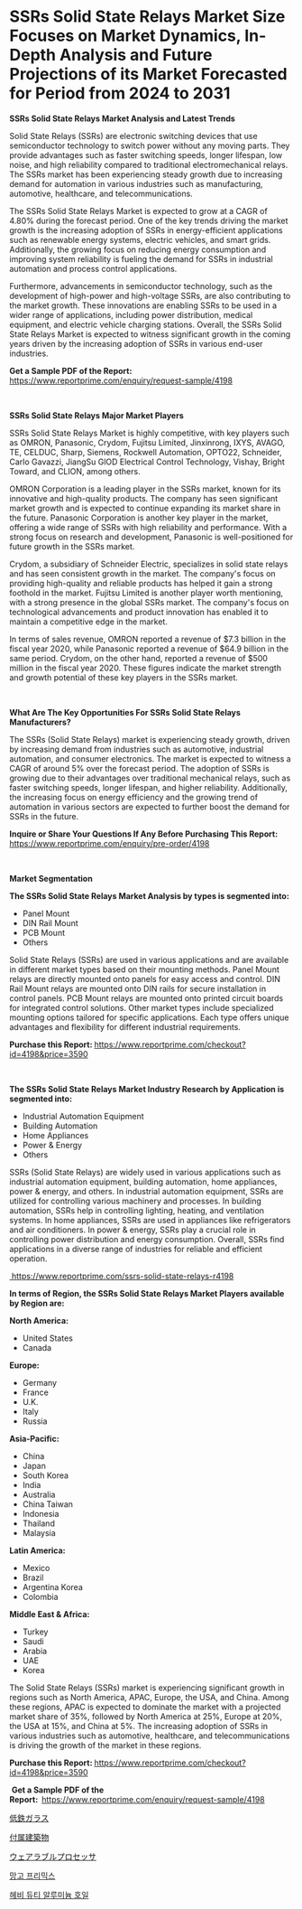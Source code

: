 <p><h1>SSRs Solid State Relays Market Size Focuses on Market Dynamics, In-Depth Analysis and Future Projections of its Market Forecasted for Period from 2024 to 2031</h1></p><p><strong>SSRs Solid State Relays Market Analysis and Latest Trends</strong></p>
<p><p>Solid State Relays (SSRs) are electronic switching devices that use semiconductor technology to switch power without any moving parts. They provide advantages such as faster switching speeds, longer lifespan, low noise, and high reliability compared to traditional electromechanical relays. The SSRs market has been experiencing steady growth due to increasing demand for automation in various industries such as manufacturing, automotive, healthcare, and telecommunications.</p><p>The SSRs Solid State Relays Market is expected to grow at a CAGR of 4.80% during the forecast period. One of the key trends driving the market growth is the increasing adoption of SSRs in energy-efficient applications such as renewable energy systems, electric vehicles, and smart grids. Additionally, the growing focus on reducing energy consumption and improving system reliability is fueling the demand for SSRs in industrial automation and process control applications.</p><p>Furthermore, advancements in semiconductor technology, such as the development of high-power and high-voltage SSRs, are also contributing to the market growth. These innovations are enabling SSRs to be used in a wider range of applications, including power distribution, medical equipment, and electric vehicle charging stations. Overall, the SSRs Solid State Relays Market is expected to witness significant growth in the coming years driven by the increasing adoption of SSRs in various end-user industries.</p></p>
<p><strong>Get a Sample PDF of the Report:&nbsp;</strong> <a href="https://www.reportprime.com/enquiry/request-sample/4198">https://www.reportprime.com/enquiry/request-sample/4198</a></p>
<p>&nbsp;</p>
<p><strong>SSRs Solid State Relays Major Market Players</strong></p>
<p><p>SSRs Solid State Relays Market is highly competitive, with key players such as OMRON, Panasonic, Crydom, Fujitsu Limited, Jinxinrong, IXYS, AVAGO, TE, CELDUC, Sharp, Siemens, Rockwell Automation, OPTO22, Schneider, Carlo Gavazzi, JiangSu GlOD Electrical Control Technology, Vishay, Bright Toward, and CLION, among others. </p><p>OMRON Corporation is a leading player in the SSRs market, known for its innovative and high-quality products. The company has seen significant market growth and is expected to continue expanding its market share in the future. Panasonic Corporation is another key player in the market, offering a wide range of SSRs with high reliability and performance. With a strong focus on research and development, Panasonic is well-positioned for future growth in the SSRs market.</p><p>Crydom, a subsidiary of Schneider Electric, specializes in solid state relays and has seen consistent growth in the market. The company's focus on providing high-quality and reliable products has helped it gain a strong foothold in the market. Fujitsu Limited is another player worth mentioning, with a strong presence in the global SSRs market. The company's focus on technological advancements and product innovation has enabled it to maintain a competitive edge in the market.</p><p>In terms of sales revenue, OMRON reported a revenue of $7.3 billion in the fiscal year 2020, while Panasonic reported a revenue of $64.9 billion in the same period. Crydom, on the other hand, reported a revenue of $500 million in the fiscal year 2020. These figures indicate the market strength and growth potential of these key players in the SSRs market.</p></p>
<p>&nbsp;</p>
<p><strong>What Are The Key Opportunities For SSRs Solid State Relays Manufacturers?</strong></p>
<p><p>The SSRs (Solid State Relays) market is experiencing steady growth, driven by increasing demand from industries such as automotive, industrial automation, and consumer electronics. The market is expected to witness a CAGR of around 5% over the forecast period. The adoption of SSRs is growing due to their advantages over traditional mechanical relays, such as faster switching speeds, longer lifespan, and higher reliability. Additionally, the increasing focus on energy efficiency and the growing trend of automation in various sectors are expected to further boost the demand for SSRs in the future.</p></p>
<p><strong>Inquire or Share Your Questions If Any Before Purchasing This Report:</strong> <a href="https://www.reportprime.com/enquiry/pre-order/4198">https://www.reportprime.com/enquiry/pre-order/4198</a></p>
<p>&nbsp;</p>
<p><strong>Market Segmentation</strong></p>
<p><strong>The SSRs Solid State Relays Market Analysis by types is segmented into:</strong></p>
<p><ul><li>Panel Mount</li><li>DIN Rail Mount</li><li>PCB Mount</li><li>Others</li></ul></p>
<p><p>Solid State Relays (SSRs) are used in various applications and are available in different market types based on their mounting methods. Panel Mount relays are directly mounted onto panels for easy access and control. DIN Rail Mount relays are mounted onto DIN rails for secure installation in control panels. PCB Mount relays are mounted onto printed circuit boards for integrated control solutions. Other market types include specialized mounting options tailored for specific applications. Each type offers unique advantages and flexibility for different industrial requirements.</p></p>
<p><strong>Purchase this Report:&nbsp;</strong><a href="https://www.reportprime.com/checkout?id=4198&price=3590">https://www.reportprime.com/checkout?id=4198&price=3590</a></p>
<p>&nbsp;</p>
<p><strong>The SSRs Solid State Relays Market Industry Research by Application is segmented into:</strong></p>
<p><ul><li>Industrial Automation Equipment</li><li>Building Automation</li><li>Home Appliances</li><li>Power & Energy</li><li>Others</li></ul></p>
<p><p>SSRs (Solid State Relays) are widely used in various applications such as industrial automation equipment, building automation, home appliances, power & energy, and others. In industrial automation equipment, SSRs are utilized for controlling various machinery and processes. In building automation, SSRs help in controlling lighting, heating, and ventilation systems. In home appliances, SSRs are used in appliances like refrigerators and air conditioners. In power & energy, SSRs play a crucial role in controlling power distribution and energy consumption. Overall, SSRs find applications in a diverse range of industries for reliable and efficient operation.</p></p>
<p><a href="https://www.reportprime.com/ssrs-solid-state-relays-r4198">&nbsp;https://www.reportprime.com/ssrs-solid-state-relays-r4198</a></p>
<p><strong>In terms of Region, the SSRs Solid State Relays Market Players available by Region are:</strong></p>
<p>
    <p> <strong> North America: </strong>
        <ul>
            <li>United States</li>
            <li>Canada</li>
        </ul>
        </p> 
    <p> <strong> Europe: </strong>
        <ul>
            <li>Germany</li>
            <li>France</li>
            <li>U.K.</li>
            <li>Italy</li>
            <li>Russia</li>
        </ul>
        </p> 
    <p> <strong> Asia-Pacific: </strong>
        <ul>
            <li>China</li>
            <li>Japan</li>
            <li>South Korea</li>
            <li>India</li>
            <li>Australia</li>
            <li>China Taiwan</li>
            <li>Indonesia</li>
            <li>Thailand</li>
            <li>Malaysia</li>
        </ul>
        </p> 
    <p> <strong> Latin America: </strong>
        <ul>
            <li>Mexico</li>
            <li>Brazil</li>
            <li>Argentina Korea</li>
            <li>Colombia</li>
        </ul>
        </p> 
    <p> <strong> Middle East & Africa: </strong>
        <ul>
            <li>Turkey</li>
            <li>Saudi</li>
            <li>Arabia</li>
            <li>UAE</li>
            <li>Korea</li>
        </ul>
    </p>
    </p>
<p><p>The Solid State Relays (SSRs) market is experiencing significant growth in regions such as North America, APAC, Europe, the USA, and China. Among these regions, APAC is expected to dominate the market with a projected market share of 35%, followed by North America at 25%, Europe at 20%, the USA at 15%, and China at 5%. The increasing adoption of SSRs in various industries such as automotive, healthcare, and telecommunications is driving the growth of the market in these regions.</p></p>
<p><strong>Purchase this Report: </strong><a href="https://www.reportprime.com/checkout?id=4198&price=3590">https://www.reportprime.com/checkout?id=4198&price=3590</a></p>
<p>&nbsp;<strong>Get a Sample PDF of the Report:&nbsp;&nbsp;</strong><a href="https://www.reportprime.com/enquiry/request-sample/4198">https://www.reportprime.com/enquiry/request-sample/4198</a></p>
<p><strong></strong></p>
<p><p><a href="https://medium.com/@pedrogers56456/quot-%E4%BD%8E%E9%89%84%E3%82%AC%E3%83%A9%E3%82%B9%E3%81%AE%E5%B8%82%E5%A0%B4%E8%AA%BF%E6%9F%BB%E3%83%AC%E3%83%9D%E3%83%BC%E3%83%88-%E3%81%9D%E3%81%AE%E6%AD%B4%E5%8F%B2%E3%81%A82031%E5%B9%B4%E3%81%BE%E3%81%A7%E3%81%AE%E4%BA%88%E6%B8%AC-quot-cbdc43222855">低鉄ガラス</a></p><p><a href="https://medium.com/@cielostamm/%E3%82%A2%E3%82%A6%E3%83%88%E3%83%93%E3%83%AB%E3%83%87%E3%82%A3%E3%83%B3%E3%82%B0%E5%B8%82%E5%A0%B4%E3%81%AF-%E5%B8%82%E5%A0%B4%E3%82%B7%E3%82%A7%E3%82%A2-%E5%B8%82%E5%A0%B4%E5%8B%95%E5%90%91-%E5%B8%82%E5%A0%B4%E6%88%90%E9%95%B7%E3%81%AB%E9%96%A2%E3%81%99%E3%82%8B%E6%83%85%E5%A0%B1%E3%82%92%E6%8F%90%E4%BE%9B%E3%81%97%E3%81%BE%E3%81%99-285dbb723e25">付属建築物</a></p><p><a href="https://github.com/WhitneyMurphy1982/Market-Research-Report-List-1/blob/main/141143373457.md">ウェアラブルプロセッサ</a></p><p><a href="https://medium.com/@frankfurter67567/%EB%A7%9D%EA%B3%A0-%ED%94%84%EB%A6%AC%EB%AF%B9%EC%8A%A4-%EC%8B%9C%EC%9E%A5-%EC%A0%90%EC%9C%A0%EC%9C%A8-%EB%B3%80%ED%99%94-%EB%B0%8F-%EC%8B%9C%EC%9E%A5-%EC%84%B1%EC%9E%A5-%EC%A0%84%EB%A7%9D-2024-2031-66ee9dd575a2">망고 프리믹스</a></p><p><a href="https://github.com/KoleLedner/Market-Research-Report-List-1/blob/main/600334669943.md">헤비 듀티 알루미늄 호일</a></p></p>